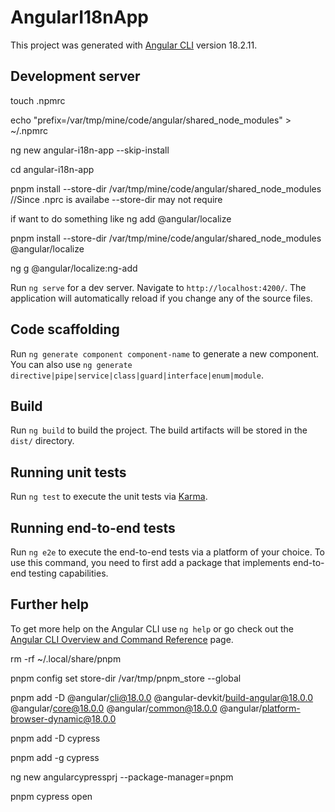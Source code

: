 # AngularI18nApp

This project was generated with [Angular CLI](https://github.com/angular/angular-cli) version 18.2.11.

## Development server
touch .npmrc

echo "prefix=/var/tmp/mine/code/angular/shared_node_modules" > ~/.npmrc

ng new angular-i18n-app --skip-install

cd angular-i18n-app

pnpm install --store-dir /var/tmp/mine/code/angular/shared_node_modules  //Since .nprc is availabe --store-dir may not require


if want to do something like ng add @angular/localize

pnpm install --store-dir /var/tmp/mine/code/angular/shared_node_modules @angular/localize

ng g @angular/localize:ng-add




Run `ng serve` for a dev server. Navigate to `http://localhost:4200/`. The application will automatically reload if you change any of the source files.

## Code scaffolding

Run `ng generate component component-name` to generate a new component. You can also use `ng generate directive|pipe|service|class|guard|interface|enum|module`.

## Build

Run `ng build` to build the project. The build artifacts will be stored in the `dist/` directory.

## Running unit tests

Run `ng test` to execute the unit tests via [Karma](https://karma-runner.github.io).

## Running end-to-end tests

Run `ng e2e` to execute the end-to-end tests via a platform of your choice. To use this command, you need to first add a package that implements end-to-end testing capabilities.

## Further help

To get more help on the Angular CLI use `ng help` or go check out the [Angular CLI Overview and Command Reference](https://angular.dev/tools/cli) page.


rm -rf ~/.local/share/pnpm

pnpm config set store-dir /var/tmp/pnpm_store --global

pnpm add -D @angular/cli@18.0.0 @angular-devkit/build-angular@18.0.0 @angular/core@18.0.0 @angular/common@18.0.0 @angular/platform-browser-dynamic@18.0.0

pnpm add -D cypress

pnpm add -g cypress

ng new angularcypressprj --package-manager=pnpm

pnpm cypress open

